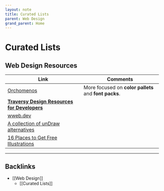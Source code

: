 ```yaml
---
layout: note
title: Curated Lists
parent: Web Design
grand_parent: Home
---
```


# Curated Lists

## Web Design Resources

| Link                                                                                                            | Comments                                              |
| --------------------------------------------------------------------------------------------------------------- | ----------------------------------------------------- |
| [Orchomenos](https://orchomenos.github.io/Design-resources/#0)                                                  | More focused on **color pallets** and **font packs**. |
| **[Traversy Design Resources for Developers](https://github.com/bradtraversy/design-resources-for-developers)** |
| [wweb.dev](https://wweb.dev/resources/free-svg-illustrations)                                                   |
| [A collection of unDraw alternatives](https://danielvoelk.de/en/top-3-undraw-alternatives-compared/)            |
| [16 Places to Get Free Illustrations](https://digifloat.io/blog/get-free-illustrations-images/)                 |

---
## Backlinks
* [[Web Design]]
	* [[Curated Lists]]

